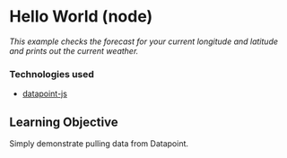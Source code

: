 # Hello World (node)

_This example checks the forecast for your current longitude and latitude and
prints out the current weather._

### Technologies used
 * [datapoint-js](https://github.com/jacobtomlinson/datapoint-js)

## Learning Objective

Simply demonstrate pulling data from Datapoint.

